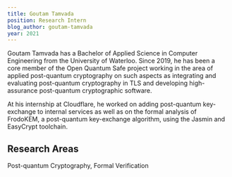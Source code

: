 ```yaml
---
title: Goutam Tamvada
position: Research Intern
blog_author: goutam-tamvada
year: 2021
---
```


Goutam Tamvada has a Bachelor of Applied Science in Computer Engineering from the University of Waterloo. Since 2019, he has been a core member of the Open Quantum Safe project working in the area of applied post-quantum cryptography on such aspects as integrating and evaluating post-quantum cryptography in TLS and developing high-assurance post-quantum cryptographic software.

At his internship at Cloudflare, he worked on adding post-quantum key-exchange to internal services as well as on the formal analysis of FrodoKEM, a post-quantum key-exchange algorithm, using the Jasmin and EasyCrypt toolchain.

## Research Areas 
Post-quantum Cryptography, Formal Verification
